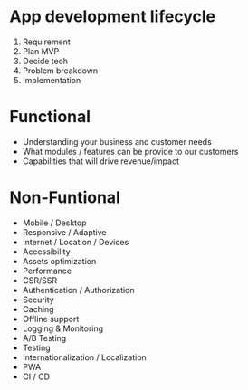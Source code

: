 # App development lifecycle

1.  Requirement
2.  Plan MVP
3.  Decide tech
4.  Problem breakdown
5.  Implementation

# Functional

- Understanding your business and customer needs
- What modules / features can be provide to our customers
- Capabilities that will drive revenue/impact

# Non-Funtional
- Mobile / Desktop
- Responsive / Adaptive
- Internet / Location / Devices
- Accessibility
- Assets optimization
- Performance
- CSR/SSR
- Authentication / Authorization
- Security
- Caching
- Offline support
- Logging & Monitoring
- A/B Testing
- Testing
- Internationalization / Localization
- PWA
- CI / CD
